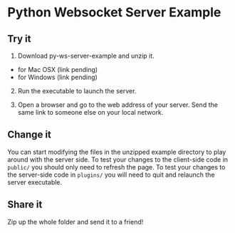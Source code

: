 # Python Websocket Server Example

## Try it

1. Download py-ws-server-example and unzip it.
  - for Mac OSX (link pending)
  - for Windows (link pending)

2. Run the executable to launch the server.

3. Open a browser and go to the web address of your server.  Send the same link to someone else on your local network.

## Change it

You can start modifying the files in the unzipped example directory to play around with the server side.  To test your changes to the client-side code in `public/` you should only need to refresh the page.  To test your changes to the server-side code in `plugins/` you will need to quit and relaunch the server executable.

## Share it

Zip up the whole folder and send it to a friend!